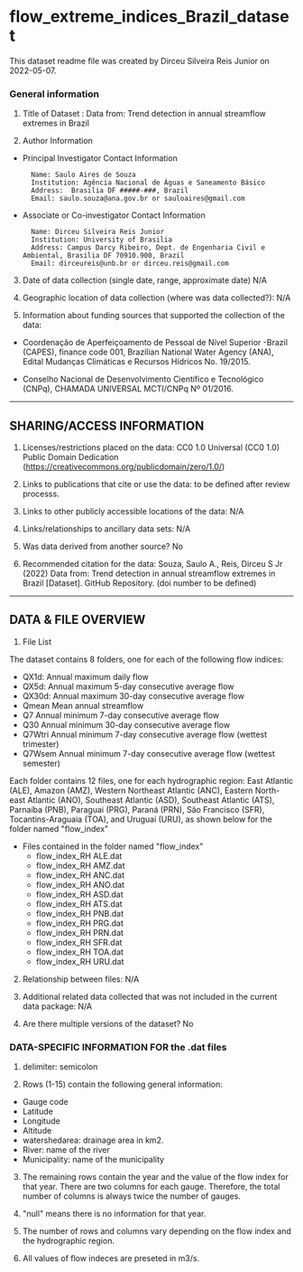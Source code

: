 # flow_extreme_indices_Brazil_dataset

This dataset readme file was created by Dirceu Silveira Reis Junior on 2022-05-07.

### General information

1. Title of Dataset : Data from: Trend detection in annual streamflow extremes in Brazil

2. Author Information

- Principal Investigator Contact Information

        Name: Saulo Aires de Souza
        Institution: Agência Nacional de Águas e Saneamento Básico
        Address:  Brasilia DF #####-###, Brazil
        Email: saulo.souza@ana.gov.br or sauloaires@gmail.com
           
- Associate or Co-investigator Contact Information

        Name: Dirceu Silveira Reis Junior
        Institution: University of Brasilia
        Address: Campus Darcy Ribeiro, Dept. de Engenharia Civil e Ambiental, Brasilia DF 70910.900, Brazil
        Email: dirceureis@unb.br or dirceu.reis@gmail.com 


3. Date of data collection (single date, range, approximate date) <suggested format YYYYMMDD> N/A

4. Geographic location of data collection (where was data collected?): N/A

5. Information about funding sources that supported the collection of the data: 

- Coordenação de Aperfeiçoamento de Pessoal de Nível Superior -Brazil (CAPES), finance code 001, Brazilian National Water Agency (ANA), Edital Mudanças Climáticas e Recursos Hídricos No. 19/2015.

- Conselho Nacional de Desenvolvimento Científico e Tecnológico (CNPq), CHAMADA UNIVERSAL MCTI/CNPq Nº 01/2016.


--------------------------
SHARING/ACCESS INFORMATION
-------------------------- 

1. Licenses/restrictions placed on the data:  CC0 1.0 Universal (CC0 1.0) Public Domain Dedication  (https://creativecommons.org/publicdomain/zero/1.0/)

2. Links to publications that cite or use the data:  to be defined after review processs.

3. Links to other publicly accessible locations of the data: N/A

4. Links/relationships to ancillary data sets: N/A

5. Was data derived from another source? No

6. Recommended citation for the data: Souza, Saulo A., Reis, Dirceu S Jr (2022) Data from: Trend detection in annual streamflow extremes in Brazil [Dataset]. GitHub Repository. (doi number to be defined)

---------------------
DATA & FILE OVERVIEW
---------------------

1. File List      

The dataset contains 8 folders, one for each of the following flow indices: 

- QX1d:	Annual maximum daily flow
- QX5d:	Annual maximum 5-day consecutive average flow
- QX30d:	Annual maximum 30-day consecutive average flow
- Qmean	Mean annual streamflow
- Q7	Annual minimum 7-day consecutive average flow
- Q30	Annual minimum 30-day consecutive average flow
- Q7Wtri	Annual minimum 7-day consecutive average flow (wettest trimester)
- Q7Wsem	Annual minimum 7-day consecutive average flow (wettest semester)

Each folder contains 12 files, one for each hydrographic region: East Atlantic (ALE), Amazon (AMZ), Western Northeast Atlantic (ANC), Eastern North-east Atlantic (ANO), Southeast Atlantic (ASD), Southeast Atlantic (ATS), Parnaíba (PNB), Paraguai (PRG), Paraná (PRN), São Francisco (SFR), Tocantins-Araguaia (TOA), and Uruguai (URU), as shown below for the folder named "flow_index" 

- Files contained in the folder named "flow_index"
  - flow_index_RH ALE.dat
  - flow_index_RH AMZ.dat
  - flow_index_RH ANC.dat
  - flow_index_RH ANO.dat
  - flow_index_RH ASD.dat
  - flow_index_RH ATS.dat
  - flow_index_RH PNB.dat
  - flow_index_RH PRG.dat
  - flow_index_RH PRN.dat
  - flow_index_RH SFR.dat
  - flow_index_RH TOA.dat
  - flow_index_RH URU.dat
  
2. Relationship between files: N/A

3. Additional related data collected that was not included in the current data package: N/A

4. Are there multiple versions of the dataset? No


### DATA-SPECIFIC INFORMATION FOR the .dat files

1. delimiter: semicolon

2. Rows (1-15) contain the following general information:

- Gauge code
- Latitude
- Longitude
- Altitude
- watershedarea: drainage area in km2.
- River: name of the river
- Municipality: name of the municipality

3. The remaining rows contain the year and the value of the flow index for that year. There are two columns for each gauge. Therefore, the total number of columns is always twice the number of gauges.

4. "null" means there is no information for that year.


5. The number of rows and columns vary depending on the flow index and the hydrographic region.

6. All values of flow indeces are preseted in m3/s.

